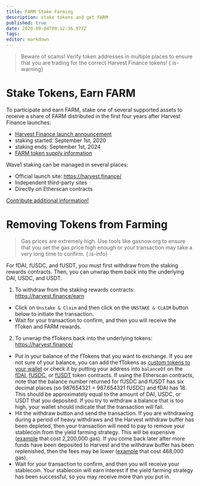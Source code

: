 ```yaml
---
title: FARM Stake Farming
description: stake tokens and get FARM
published: true
date: 2020-09-04T09:12:36.977Z
tags: 
editor: markdown
---
```


> Beware of scams! Verify token addresses in multiple places to ensure that you are trading for the correct Harvest Finance tokens!
{.is-warning}

# Stake Tokens, Earn FARM

To participate and earn FARM, stake one of several supported assets to receive a share of FARM distributed in the first four years after Harvest Finance launches:

- [Harvest Finance launch announcement](https://medium.com/harvest-finance/the-harvest-finance-project-338c3e5806fc)
- staking started: September 1st, 2020
- staking ends: September 1st, 2024
- [FARM token supply information](/supply)

Wave1 staking can be managed in several places:

- Official launch site: https://harvest.finance/
- Independent third-party sites
- Directly on Etherscan contracts


[Contribute additional information!](/contribute)

# Removing Tokens from Farming

> Gas prices are extremely high.  Use tools like gasnow.org to ensure that you set the gas price high enough or your transaction may take a very long time to confirm.
{.is-info}


For fDAI, fUSDC, and fUSDT, you must first withdraw from the staking rewards contracts.  Then, you can unwrap them back into the underlying DAI, USDC, and USDT.

1. To withdraw from the staking rewards contracts: https://harvest.finance/earn
  - Click on `Unstake & Claim` and then click on the `UNSTAKE & CLAIM` button below to initiate the transaction.
  - Wait for your transaction to confirm, and then you will receive the fToken and FARM rewards.
  
2. To unwrap the fTokens back into the underlying tokens: https://harvest.finance/
  - Put in your balance of the fTokens that you want to exchange.  If you are not sure of your balance, you can add the fTokens as [custom tokens to your wallet](https://metamask.zendesk.com/hc/en-us/articles/360015489031-How-to-View-See-Your-Tokens-in-Metamask) or check it by putting your address into `balanceOf` on the [fDAI][es-fdai], [fUSDC][es-fusdc], or [fUSDT][es-fusdt] token contracts.  If using the Etherscan contracts, note that the balance number returned for fUSDC and fUSDT has six decimal places (so 987654321 = 987.654321 fUSDC) and fDAI has 18.  This should be approximately equal to the amount of DAI, USDC, or USDT that you deposited.  If you try to withdraw a balance that is too high, your wallet should indicate that the transaction will fail.
  - Hit the withdraw button and send the transaction.  If you are withdrawing during a period of heavy withdraws and the Harvest withdraw buffer has been depleted, then your transaction will need to pay to remove your stablecoin from the yield farming strategy.  This will be expensive ([example][es-withdraw-nobuffer] that cost 2,200,000 gas).  If you come back later after more funds have been deposited to Harvest and the withdraw buffer has been replenished, then the fees may be lower ([example][es-withdraw-buffer] that cost 468,000 gas).
  - Wait for your transaction to confirm, and then you will receive your stablecoin.  Your stablecoin will earn interest if the yield farming strategy has been successful, so you may receive more than you put in.


[es-fdai]: https://etherscan.io/address/0xe85c8581e60d7cd32bbfd86303d2a4fa6a951dac#readContract
[es-fusdt]: https://etherscan.io/address/0xc7ee21406bb581e741fbb8b21f213188433d9f2f#readContract
[es-fusdc]: https://etherscan.io/address/0xc3f7ffb5d5869b3ade9448d094d81b0521e8326f#readContract
[es-pool-fdai]: https://etherscan.io/address/0xF9E5f9024c2f3f2908A1d0e7272861a767C9484b#readContract
[es-pool-fusdc]: https://etherscan.io/address/0xE1f9A3EE001a2EcC906E8de637DBf20BB2d44633#readContract
[es-pool-fusdt]: https://etherscan.io/address/0x5bd997039FFF16F653EF15D1428F2C791519f58d#readContract


[es-withdraw-buffer]: https://etherscan.io/tx/0x70fddec35fcf1f89fbfff90972be0e04ce0ae8c34abfaf2900e5210fdf86303e
[es-withdraw-nobuffer]: https://etherscan.io/tx/0x959045e3c8fb26a9eeab00e5ebe11fe62012cc7148f4d025c4c7f75ec0bed0bb

















